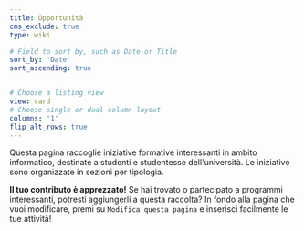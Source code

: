 ```yaml
---
title: Opportunità
cms_exclude: true
type: wiki

# Field to sort by, such as Date or Title
sort_by: 'Date'
sort_ascending: true


# Choose a listing view
view: card
# Choose single or dual column layout
columns: '1'
flip_alt_rows: true
---
```


Questa pagina raccoglie iniziative formative interessanti in ambito informatico, destinate a studenti e studentesse dell'università. Le iniziative sono organizzate in sezioni per tipologia.

**Il tuo contributo è apprezzato!** 
Se hai trovato o partecipato a programmi interessanti, potresti aggiungerli a questa raccolta? In fondo alla pagina che vuoi modificare, premi su ``Modifica questa pagina`` e inserisci facilmente le tue attività!